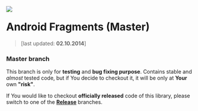 <a href="http://www.android.com/">
<img align="left" src="http://github.wolf-itechnologies.com/images/wit/android/global/icons/wit_ic_android_master_100.png" />
</a>

Android Fragments (Master)
===============
> [last updated: **02.10.2014**]

### Master branch ###
This branch is only for **testing** and **bug fixing purpose**. Contains stable and _almost_ tested code, but if You decide to checkout it, it will be only at **Your** own **"risk"**.

If You would like to checkout **officially released** code of this library, please switch to one of the **[Release](https://github.com/Wolf-ITechnologies/android_fragments "Officially released code")** branches.
